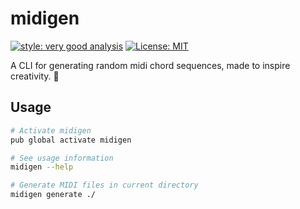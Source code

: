 # midigen

[![style: very good analysis][very_good_analysis_badge]][very_good_analysis_link]
[![License: MIT][license_badge]][license_link]

A CLI for generating random midi chord sequences, made to inspire creativity. 🎹

## Usage

```sh
# Activate midigen
pub global activate midigen

# See usage information
midigen --help

# Generate MIDI files in current directory
midigen generate ./
```

[license_badge]: https://img.shields.io/badge/license-MIT-blue.svg
[license_link]: https://opensource.org/licenses/MIT
[very_good_analysis_badge]: https://img.shields.io/badge/style-very_good_analysis-B22C89.svg
[very_good_analysis_link]: https://pub.dev/packages/very_good_analysis
